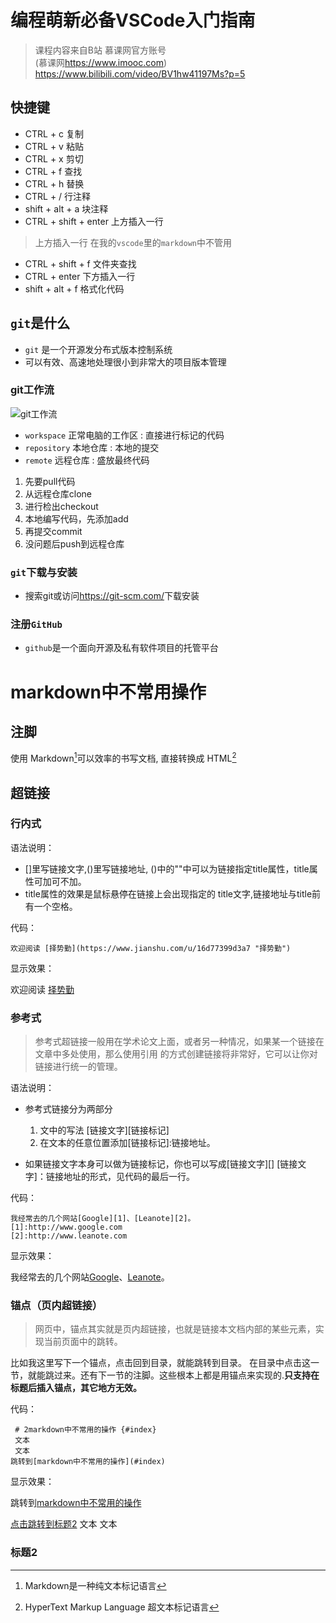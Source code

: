 # 编程萌新必备VSCode入门指南
> 课程内容来自B站 慕课网官方账号  
> (慕课网<https://www.imooc.com>)  
> <https://www.bilibili.com/video/BV1hw41197Ms?p=5>

## 快捷键

* CTRL + c 复制 
* CTRL + v 粘贴
* CTRL + x 剪切
* CTRL + f 查找
* CTRL + h 替换
* CTRL + / 行注释
* shift + alt + a 块注释
* CTRL + shift + enter 上方插入一行
> 上方插入一行 在我的`vscode`里的`markdown`中不管用
* CTRL + shift + f 文件夹查找
* CTRL + enter 下方插入一行
* shift + alt + f 格式化代码

## `git`是什么

* `git` 是一个开源发分布式版本控制系统
* 可以有效、高速地处理很小到非常大的项目版本管理

### git工作流

![git工作流](Screenshot/2022-01-14-16-50-05.png)

* `workspace` 正常电脑的工作区
:   直接进行标记的代码
* `repository` 本地仓库
:   本地的提交
* `remote` 远程仓库
:   盛放最终代码

1. 先要pull代码
2. 从远程仓库clone
3. 进行检出checkout
4. 本地编写代码，先添加add
5. 再提交commit
6. 没问题后push到远程仓库

### `git`下载与安装

+ 搜索git或访问<https://git-scm.com/>下载安装

### 注册`GitHub`

+ `github`是一个面向开源及私有软件项目的托管平台

# markdown中不常用操作<a id="index"></a>

## 注脚

使用 Markdown[^1]可以效率的书写文档, 直接转换成 HTML[^2]

## 超链接

### 行内式

语法说明：

- []里写链接文字,()里写链接地址, ()中的""中可以为链接指定title属性，title属性可加可不加。   
- title属性的效果是鼠标悬停在链接上会出现指定的 title文字,链接地址与title前有一个空格。

代码：
~~~
欢迎阅读 [择势勤](https://www.jianshu.com/u/16d77399d3a7 "择势勤")
~~~

显示效果：

欢迎阅读 [择势勤](https://www.jianshu.com/u/16d77399d3a7 "择势勤")

### 参考式

> 参考式超链接一般用在学术论文上面，或者另一种情况，如果某一个链接在文章中多处使用，那么使用引用 的方式创建链接将非常好，它可以让你对链接进行统一的管理。

语法说明：

- 参考式链接分为两部分
    1. 文中的写法 [链接文字][链接标记] 
    2. 在文本的任意位置添加[链接标记]:链接地址。
    

- 如果链接文字本身可以做为链接标记，你也可以写成[链接文字][]
[链接文字]：链接地址的形式，见代码的最后一行。

代码：
~~~
我经常去的几个网站[Google][1]、[Leanote][2]。
[1]:http://www.google.com 
[2]:http://www.leanote.com
~~~
显示效果： 

我经常去的几个网站[Google][1]、[Leanote][2]。  

[1]:http://www.google.com 
[2]:http://www.leanote.com

### 锚点（页内超链接）
> 网页中，锚点其实就是页内超链接，也就是链接本文档内部的某些元素，实现当前页面中的跳转。

比如我这里写下一个锚点，点击回到目录，就能跳转到目录。 在目录中点击这一节，就能跳过来。还有下一节的注脚。这些根本上都是用锚点来实现的.**只支持在标题后插入锚点，其它地方无效。**

代码：

~~~
 # 2markdown中不常用的操作 {#index}
 文本
 文本
跳转到[markdown中不常用的操作](#index)
~~~

显示效果： 

跳转到[markdown中不常用的操作](#index)



<a href="#test2">点击跳转到标题2</a>
 文本
 文本
 
 
 
 
 
 
 
 
 
 ### <a id="test2">标题2</a>




[^1]:Markdown是一种纯文本标记语言

[^2]:HyperText Markup Language 超文本标记语言
